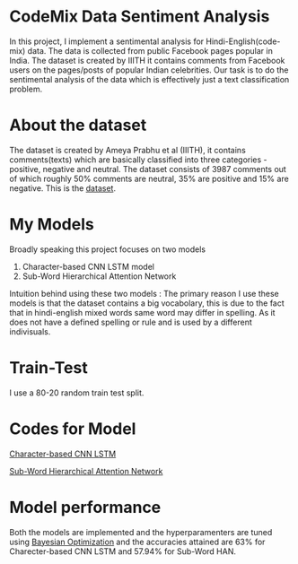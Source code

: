 # CodeMix Data Sentiment Analysis
In this project, I implement a sentimental analysis for Hindi-English(code-mix) data. The data is collected from public Facebook pages popular in India. The dataset is created by IIITH it contains comments from Facebook users on the pages/posts of popular Indian celebrities. Our task is to do the sentimental analysis of the data which is effectively just a text classification problem.

# About the dataset
The dataset is created by Ameya Prabhu et al (IIITH), it contains comments(texts) which are basically classified into three categories - positive, negative and neutral. The dataset consists of 3987 comments out of which roughly 50% comments are neutral, 35% are positive and 15% are negative. This is the [dataset](https://github.com/kushagra1198/CodeMix-Data-Sentiment-Analysis-/blob/master/HAN/IIITH_Codemixed.txt).

# My Models
Broadly speaking this project focuses on two models
1) Character-based CNN LSTM model
2) Sub-Word Hierarchical Attention Network

Intuition behind using these two models : The primary reason I use these models is that the dataset contains a big vocabolary, this is due to the fact that in hindi-english mixed words same word may differ in spelling. As it does not have a defined spelling or rule and is used by a different indivisuals.

# Train-Test
I use a 80-20 random train test split.

# Codes for Model
[Character-based CNN LSTM](https://github.com/kushagra1198/CodeMix-Data-Sentiment-Analysis-/blob/master/Character_CNN_LSTM.ipynb)

[Sub-Word Hierarchical Attention Network](https://github.com/kushagra1198/CodeMix-Data-Sentiment-Analysis-/blob/master/HAN/Untitled7.ipynb)

# Model performance 
Both the models are implemented and the hyperparamenters are tuned using [Bayesian Optimization](https://scikit-optimize.github.io/notebooks/bayesian-optimization.html) and the accuracies attained are 63% for Charecter-based CNN LSTM and 57.94% for Sub-Word HAN.
